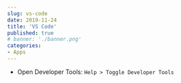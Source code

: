 ```yaml
---
slug: vs-code
date: 2019-11-24
title: 'VS Code'
published: true
# banner: './banner.png'
categories:
- Apps
---
```


- Open Developer Tools: `Help > Toggle Developer Tools`